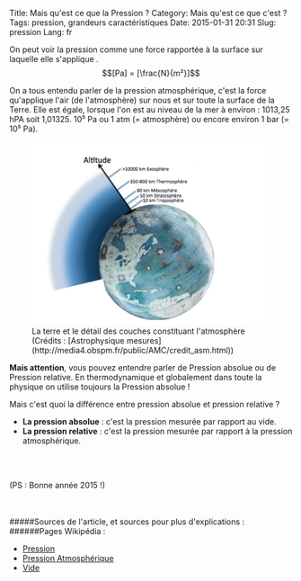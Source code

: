 Title: Mais qu'est ce que la Pression ?
Category: Mais qu'est ce que c'est ?
Tags: pression, grandeurs caractéristiques
Date: 2015-01-31 20:31
Slug: pression
Lang: fr


On peut voir la pression comme une force rapportée à la surface sur laquelle elle s'applique . 
$$[Pa] = [\frac{N}{m²}]$$

On a tous entendu parler de la pression atmosphérique, c'est la  force qu'applique l'air (de l'atmosphère) sur nous et sur toute la surface de la Terre. 
Elle est égale, lorsque l'on est au niveau de la mer à environ : 
1013,25 hPA soit 1,01325. 10⁵ Pa ou 1 atm (= atmosphère) ou encore environ 1 bar (= 10⁵ Pa). 
<figure>
	<img src="/images/atmosphere_terre.jpg" alt="La Terre et le détail des couches atmosphérique">
	<figcaption>La terre et le détail des couches constituant l'atmosphère (Crédits : [Astrophysique mesures](http://media4.obspm.fr/public/AMC/credit_asm.html))</figcaption>
</figure>

<!--(Je me permets de faire une petite parenthèse;
 En faisant mes recherches sur la pression atmosphérique, je suis tombée sur cette question : 
 Mais comment l'air/l'atmosphère terrestre reste il autour de la Terre ?
 Et là, j'ai trouvé que les choses étaient plutôt bien faites : L'atmosphère reste autour de la terre parce qu'elle est attirée et maitenue par celle-ci, plus précisément par la gravité terrestre. Et ainsi l'atmosphère peut imposer la pression atmosphérique sur la Terre.)

**Revenons à la Pression**
<br>-->
**Mais attention**, vous pouvez entendre parler de Pression absolue ou de Pression relative. 
En thermodynamique et globalement dans toute la physique on utilise toujours la Pression absolue !

Mais c'est quoi la différence entre pression absolue et pression relative ?

- **La pression absolue** : c'est la pression mesurée par rapport au vide.
- **La pression relative** : c'est la pression mesurée par rapport à la pression atmosphérique.

<br><br>

(PS : Bonne année 2015 !)

<br><br>
#####Sources de l'article, et sources pour plus d'explications :
######Pages Wikipédia :

- [Pression](https://fr.wikipedia.org/wiki/Pression)
- [Pression Atmosphérique](https://fr.wikipedia.org/wiki/Pression_atmosph%C3%A9rique)
- [Vide](https://fr.wikipedia.org/wiki/Vide)